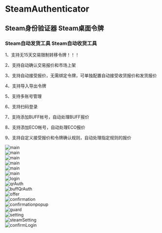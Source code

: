 # SteamAuthenticator
## Steam身份验证器 Steam桌面令牌
### Steam自动发货工具 Steam自动收货工具

<p>1、支持无15天交易限制转移令牌！！！</p>
<p>2、支持自动确认交易报价和市场上架</p>
<p>3、支持自动接受报价，无需绑定令牌，可单独配置自动接受收货报价和发货报价</p>
<p>4、支持导入导出令牌</p>
<p>5、支持多账号管理</p>
<p>6、支持扫码登录</p>
<p>7、支持添加BUFF帐号，自动处理BUFF报价</p>
<p>8、支持添加ECO帐号，自动处理ECO报价</p>
<p>9、支持自定义接受报价和令牌确认规则，自动处理指定规则的报价</p>

![main](images/1_main.png)<br>
![main](images/1_main_menu1.png)<br>
![main](images/1_main_menu2.png)<br>
![main](images/1_main_steam_menu.png)<br>
![main](images/2_main_buff.png)<br>
![main](images/2_main_buff_menu.png)<br>
![login](images/3_login.png)<br>
![qrAuth](images/4_qrAuth.png)<br>
![buffQrAuth](images/5_buffQrAuth.png)<br>
![offer](images/6_offer.png)<br>
![confirmation](images/7_confirmation.png)<br>
![confirmationpopup](images/8_confirmationpopup.png)<br>
![guard](images/9_guard.png)<br>
![setting](images/10_setting.png)<br>
![steamSetting](images/11_steamSetting.png)<br>
![confirmLogin](images/12_confirm_login.png)<br>



